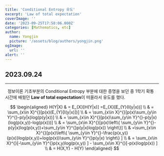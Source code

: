 ```yaml
---
title: 'Conditional Entropy 유도'
excerpt: 'Law of total expectation'
coverImage: ''
date: '2023-09-25T17:58:06.000Z'
categories: [Mathematics, etc]
author:
  name: Yongjin
  picture: '/assets/blog/authors/yongjin.png'
ogImage:
  url: ''
alert: ''
---
```


## 2023.09.24

---

&nbsp;&nbsp;정보이론 기초부분의 Conditional Entropy 부분에 대한 증명을 보던 중 1학기 확통 시간에 배웠던 **Law of total expectation**이 떠올라서 유도를 했다.

$$
\begin{aligned}
H(Y|X) & = E_{X}[H(Y|x)] =E_{X}[E_{Y}(I(y|x))] \\
 & = \sum_{x\in X}^{}[p(x)(E_{Y}[I(y|x)])] \\
 & = \sum_{x\in X}^{}[p(x)\sum_{y\in Y}^{}-p(y|x)log(p(y|x))] \\
 & = \sum_{x\in X}^{}[p(x)\sum_{y\in Y}^{}-p(y|x)(log(p(x,y))-log(p(x)))] \\
 & = \sum_{x\in X}^{}[p(x)\left\{ \sum_{y\in Y}^{}-p(y|x)log(p(x,y))+\sum_{y\in Y}^{}p(y|x)log(p(x)) \right\}] \\
 & =\sum_{x\in X}^{}[p(x)\left\{ \sum_{y\in Y}^{}-\frac{p(x,y)}{p(x)}log(p(x,y))+log(p(x))\sum_{y\in Y}^{}p(y|x) \right\} ] \\
 & = \sum_{x\in X}^{}[-\sum_{y\in Y}^{}p(x,y)log(p(x,y)) ] - \sum_{x\in X}^{}[-p(x)log(p(x)) ] \\
 & = H(X,Y) - H(Y)
\end{aligned}
$$

<br/><br/>
